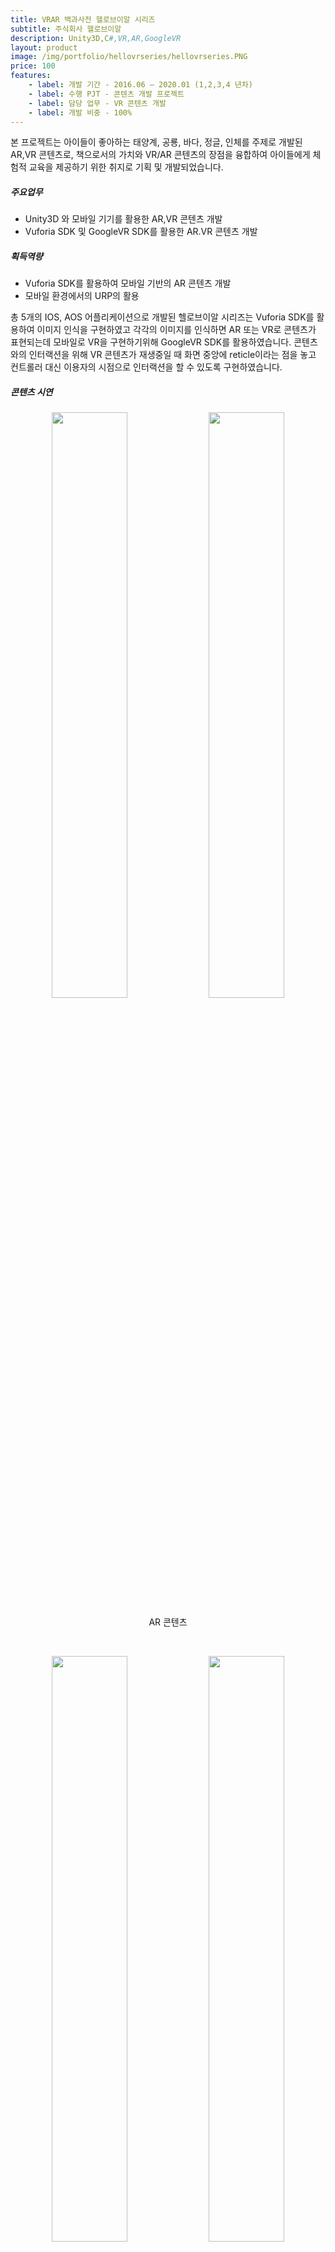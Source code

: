 ```yaml
---
title: VRAR 백과사전 헬로브이알 시리즈
subtitle: 주식회사 헬로브이알
description: Unity3D,C#,VR,AR,GoogleVR
layout: product
image: /img/portfolio/hellovrseries/hellovrseries.PNG 
price: 100
features:
    - label: 개발 기간 - 2016.06 – 2020.01 (1,2,3,4 년차)  
    - label: 수행 PJT - 콘텐츠 개발 프로젝트  
    - label: 담당 업무 - VR 콘텐츠 개발  
    - label: 개발 비중 - 100%
---
```


본 프로젝트는 아이들이 좋아하는 태양계, 공룡, 바다, 정글, 인체를 주제로 개발된 AR,VR 콘텐츠로, 책으로서의 가치와 VR/AR 콘텐츠의 장점을 융합하여 아이들에게 체험적 교육을 제공하기 위한 취지로 기획 및 개발되었습니다.  

##### 주요업무  
- Unity3D 와 모바일 기기를 활용한 AR,VR 콘텐츠 개발  
- Vuforia SDK 및 GoogleVR SDK를 활용한 AR.VR 콘텐츠 개발  
  
##### 획득역량  
- Vuforia SDK를 활용하여 모바일 기반의 AR 콘텐츠 개발  
- 모바일 환경에서의 URP의 활용

총 5개의 IOS, AOS 어플리케이션으로 개발된 헬로브이알 시리즈는 Vuforia SDK를 활용하여 이미지 인식을 구현하였고 각각의 이미지를 인식하면 AR 또는 VR로 콘텐츠가 표현되는데 모바일로 VR을 구현하기위해 GoogleVR SDK를 활용하였습니다. 콘텐츠와의 인터랙션을 위해 VR 콘텐츠가 재생중일 때 화면 중앙에 reticle이라는 점을 놓고 컨트롤러 대신 이용자의 시점으로 인터랙션을 할 수 있도록 구현하였습니다. 


##### 콘텐츠 시연    
<p align="center">
<img src="/img/portfolio/hellovrseries/hellovrseries02.gif" width="49%">
<img src="/img/portfolio/hellovrseries/hellovrseries03.gif" width="49%">
<figcaption align="center">AR 콘텐츠</figcaption>
</p>
<br/>
 
<p align="center">
<img src="/img/portfolio/hellovrseries/hellovrseries05.gif" width="49%">
<img src="/img/portfolio/hellovrseries/hellovrseries06.gif" width="49%">
<figcaption align="center">VR 콘텐츠</figcaption>
</p><br/>


